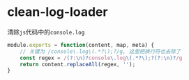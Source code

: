 <h1>clean-log-loader</h1>

清除`js`代码中的`console.log`

```javascript
module.exports = function(content, map, meta) {
    // 关键为 /console\.log\(.*?\);?/g, 这里把换行符也去除了
    const regex = /(?:\n)?console\.log\(.*?\);?(?:\n)?/g
    return content.replaceAll(regex, '');
}
```